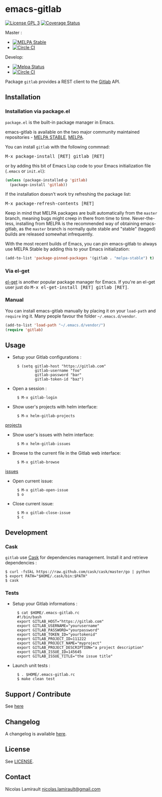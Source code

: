 # emacs-gitlab

[![License GPL 3][badge-license]][LICENSE]
[![Coverage Status](https://coveralls.io/repos/nlamirault/emacs-gitlab/badge.png)](https://coveralls.io/r/nlamirault/emacs-gitlab)

Master :
* [![MELPA Stable](https://stable.melpa.org/packages/gitlab-badge.svg)](https://stable.melpa.org/#/gitlab)
* [![Circle CI](https://circleci.com/gh/nlamirault/emacs-gitlab/tree/master.svg?style=svg)](https://circleci.com/gh/nlamirault/emacs-gitlab/tree/master)

Develop:
* [![Melpa Status](https://melpa.org/packages/gitlab-badge.svg)](https://melpa.org/#/gitlab)
* [![Circle CI](https://circleci.com/gh/nlamirault/emacs-gitlab/tree/develop.svg?style=svg)](https://circleci.com/gh/nlamirault/emacs-gitlab/tree/develop)

Package `gitlab` provides a REST client to the [Gitlab][] API.

## Installation

### Installation via package.el

`package.el` is the built-in package manager in Emacs.

emacs-gitlab is available on the two major community maintained repositories -
[MELPA STABLE](melpa-stable.milkbox.net), [MELPA](http://melpa.milkbox.net).

You can install `gitlab` with the following commnad:

<kbd>M-x package-install [RET] gitlab [RET]</kbd>

or by adding this bit of Emacs Lisp code to your Emacs initialization file
(`.emacs` or `init.el`):

```el
(unless (package-installed-p 'gitlab)
  (package-install 'gitlab))
```

If the installation doesn't work try refreshing the package list:

<kbd>M-x package-refresh-contents [RET]</kbd>

Keep in mind that MELPA packages are built automatically from
the `master` branch, meaning bugs might creep in there from time to
time. Never-the-less, installing from MELPA is the recommended way of
obtaining emacs-gitlab, as the `master` branch is normally quite stable and
"stable" (tagged) builds are released somewhat infrequently.

With the most recent builds of Emacs, you can pin emacs-gitlab to always
use MELPA Stable by adding this to your Emacs initialization:

```el
(add-to-list 'package-pinned-packages '(gitlab . "melpa-stable") t)
```

### Via el-get

[el-get](https://github.com/dimitri/el-get) is another popular package manager for Emacs. If you're an el-get
user just do <kbd>M-x el-get-install [RET] gitlab [RET]</kbd>.

### Manual

You can install emacs-gitlab manually by placing it on your `load-path` and
`require` ing it. Many people favour the folder `~/.emacs.d/vendor`.

```el
(add-to-list 'load-path "~/.emacs.d/vendor/")
(require 'gitlab)
```

## Usage

* Setup your Gitlab configurations :

        $ (setq gitlab-host "https://gitlab.com"
                gitlab-username "foo"
                gitlab-password "bar"
                gitlab-token-id "baz")

* Open a session :

        $ M-x gitlab-login

* Show user's projects with helm interface:

        $ M-x helm-gitlab-projects

[projects](var/emacs-gitlab-0.3-helm-projects.png)


* Show user's issues with helm interface:

        $ M-x helm-gitlab-issues

* Browse to the current file in the Gitlab web interface:

        $ M-x gitlab-browse

[issues](var/emacs-gitlab-0.3-helm-issues.png)

* Open current issue:

        $ M-x gitlab-open-issue
        $ o

* Close current issue:

        $ M-x gitlab-close-issue
        $ c

## Development

### Cask

``gitlab`` use [Cask][] for dependencies management.
Install it and retrieve dependencies :

    $ curl -fsSkL https://raw.github.com/cask/cask/master/go | python
    $ export PATH="$HOME/.cask/bin:$PATH"
    $ cask


### Tests

* Setup your Gitlab informations :

        $ cat $HOME/.emacs-gitlab.rc
        #!/bin/bash
        export GITLAB_HOST="https://gitlab.com"
        export GITLAB_USERNAME="yourusername"
        export GITLAB_PASSWORD="yourpassword"
        export GITLAB_TOKEN_ID="yourtokenid"
        export GITLAB_PROJECT_ID=111222
        export GITLAB_PROJECT_NAME="myproject"
        export GITLAB_PROJECT_DESCRIPTION="a project description"
        export GITLAB_ISSUE_ID=145645
        export GITLAB_ISSUE_TITLE="the issue title"

* Launch unit tests :

        $ . $HOME/.emacs-gitlab.rc
        $ make clean test


## Support / Contribute

See [here](CONTRIBUTING.md)



## Changelog

A changelog is available [here](ChangeLog.md).


## License

See [LICENSE](LICENSE).


## Contact

Nicolas Lamirault <nicolas.lamirault@gmail.com>



[emacs-gitlab]: https://github.com/nlamirault/emacs-gitlab
[badge-license]: https://img.shields.io/badge/license-GPL_2-green.svg?style=flat
[LICENSE]: https://github.com/nlamirault/emacs-gitlab/blob/master/LICENSE
[travis]: https://travis-ci.org/nlamirault/emacs-gitlab
[badge-travis]: http://img.shields.io/travis/nlamirault/emacs-gitlab.svg?style=flat
[badge-drone]: https://drone.io/github.com/nlamirault/emacs-gitlab/status.png
[drone]: https://drone.io/github.com/nlamirault/emacs-gitlab/latest

[GNU Emacs]: https://www.gnu.org/software/emacs/
[MELPA]: https://melpa.org
[Cask]: http://cask.github.io/
[Issue tracker]: https://github.com/nlamirault/emacs-gitlab/issues

[Gitlab]: https://www.gitlab.com/
[Helm]: https://github.com/emacs-helm/helm
